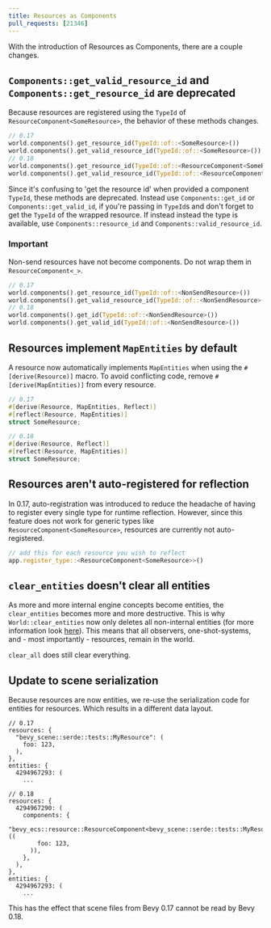 ```yaml
---
title: Resources as Components
pull_requests: [21346]
---
```


With the introduction of Resources as Components, there are a couple changes.

## `Components::get_valid_resource_id` and `Components::get_resource_id` are deprecated

Because resources are registered using the `TypeId` of `ResourceComponent<SomeResource>`, the behavior of these methods changes.

```rust
// 0.17
world.components().get_resource_id(TypeId::of::<SomeResource>())
world.components().get_valid_resource_id(TypeId::of::<SomeResource>())
// 0.18
world.components().get_resource_id(TypeId::of::<ResourceComponent<SomeResource>>())
world.components().get_valid_resource_id(TypeId::of::<ResourceComponent<SomeResource>>())
```

Since it's confusing to 'get the resource id' when provided a component `TypeId`, these methods are deprecated.
Instead use `Components::get_id` or `Components::get_valid_id`, if you're passing in `TypeId`s and don't forget to get the `TypeId` of the wrapped resource. If instead instead the type is available, use `Components::resource_id` and `Components::valid_resource_id`.

### Important

Non-send resources have not become components. Do not wrap them in `ResourceComponent<_>`.

```rust
// 0.17
world.components().get_resource_id(TypeId::of::<NonSendResource>())
world.components().get_valid_resource_id(TypeId::of::<NonSendResource>())
// 0.18
world.components().get_id(TypeId::of::<NonSendResource>())
world.components().get_valid_id(TypeId::of::<NonSendResource>())
```

## Resources implement `MapEntities` by default

A resource now automatically implements `MapEntities` when using the `#[derive(Resource)]` macro.
To avoid conflicting code, remove `#[derive(MapEntities)]` from every resource.

```rust
// 0.17
#[derive(Resource, MapEntities, Reflect)]
#[reflect(Resource, MapEntities)]
struct SomeResource;

// 0.18
#[derive(Resource, Reflect)]
#[reflect(Resource, MapEntities)]
struct SomeResource;
```

## Resources aren't auto-registered for reflection

<!--This is the one I'd really like to fix before 0.18 -->

In 0.17, auto-registration was introduced to reduce the headache of having to register every single type for runtime reflection.
However, since this feature does not work for generic types like `ResourceComponent<SomeResource>`, resources are currently not auto-registered.

```rust
// add this for each resource you wish to reflect
app.register_type::<ResourceComponent<SomeResource>>()
```

## `clear_entities` doesn't clear all entities

As more and more internal engine concepts become entities, the `clear_entities` becomes more and more destructive.
This is why `World::clear_entities` now only deletes all non-internal entities (for more information look [here](https://docs.rs/bevy/latest/bevy/ecs/entity_disabling/struct.Internal.html)). This means that all observers, one-shot-systems, and - most importantly - resources, remain in the world.

`clear_all` does still clear everything.

## Update to scene serialization

Because resources are now entities, we re-use the serialization code for entities for resources.
Which results in a different data layout.

```
// 0.17
resources: {
  "bevy_scene::serde::tests::MyResource": (
    foo: 123,
  ),
},
entities: {
  4294967293: (
    ...

// 0.18
resources: {
  4294967290: (
    components: {
      "bevy_ecs::resource::ResourceComponent<bevy_scene::serde::tests::MyResource>": ((
        foo: 123,
      )),
    },
  ),
},
entities: {
  4294967293: (
    ...
```

This has the effect that scene files from Bevy 0.17 cannot be read by Bevy 0.18.
